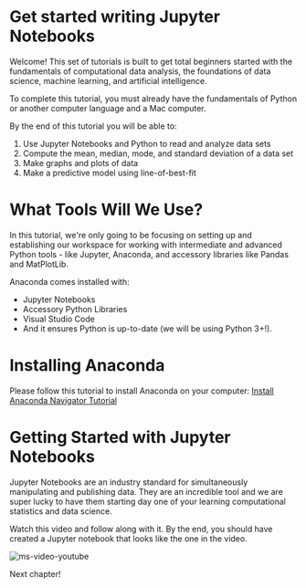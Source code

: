 
# Get started writing Jupyter Notebooks

Welcome! This set of tutorials is built to get total beginners started with the fundamentals of computational data analysis, the foundations of data science, machine learning, and artificial intelligence.

To complete this tutorial, you must already have the fundamentals of Python or another computer language and a Mac computer.

By the end of this tutorial you will be able to:

1. Use Jupyter Notebooks and Python to read and analyze data sets
1. Compute the mean, median, mode, and standard deviation of a data set
1. Make graphs and plots of data
1. Make a predictive model using line-of-best-fit

# What Tools Will We Use?

In this tutorial, we're only going to be focusing on setting up and establishing our workspace for working with intermediate and advanced Python tools - like Jupyter, Anaconda, and accessory libraries like Pandas and MatPlotLib.

Anaconda comes installed with:

- Jupyter Notebooks
- Accessory Python Libraries
- Visual Studio Code
- And it ensures Python is up-to-date (we will be using Python 3+!).

# Installing Anaconda

Please follow this tutorial to install Anaconda on your computer:
[Install Anaconda Navigator Tutorial](https://www.datacamp.com/community/tutorials/installing-anaconda-mac-os-x)

# Getting Started with Jupyter Notebooks

Jupyter Notebooks are an industry standard for simultaneously manipulating and publishing data. They are an incredible tool and we are super lucky to have them starting day one of your learning computational statistics and data science.

Watch this video and follow along with it. By the end, you should have created a Jupyter notebook that looks like the one in the video.

![ms-video-youtube](https://www.youtube.com/watch?v=HW29067qVWk)

Next chapter!
